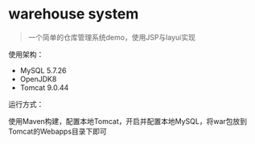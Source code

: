 # warehouse system
> 一个简单的仓库管理系统demo，使用JSP与layui实现

使用架构：
- MySQL 5.7.26
- OpenJDK8
- Tomcat 9.0.44

运行方式：

使用Maven构建，配置本地Tomcat，开启并配置本地MySQL，将war包放到Tomcat的Webapps目录下即可
